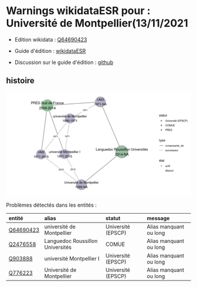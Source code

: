 Warnings wikidataESR pour : Université de Montpellier(13/11/2021
================

- Edition wikidata : [Q64690423](https://www.wikidata.org/wiki/Q64690423)
- Guide d'édition : [wikidataESR](https://github.com/cpesr/wikidataESR/)

- Discussion sur le guide d'édition : [github](https://github.com/cpesr/wikidataESR/issues)



## histoire 

![Graphique non généré](Q64690423-histoire.png) 

Problèmes détectés dans les entités :

|entité                                               |alias                            |statut             |message                |
|:----------------------------------------------------|:--------------------------------|:------------------|:----------------------|
|[Q64690423](https://www.wikidata.org/wiki/Q64690423) |université de Montpellier        |Université (EPSCP) |Alias manquant ou long |
|[Q2476558](https://www.wikidata.org/wiki/Q2476558)   |Languedoc Roussillon Universités |COMUE              |Alias manquant ou long |
|[Q903888](https://www.wikidata.org/wiki/Q903888)     |université Montpellier I         |Université (EPSCP) |Alias manquant ou long |
|[Q776223](https://www.wikidata.org/wiki/Q776223)     |Université de Montpellier        |Université (EPSCP) |Alias manquant ou long |

 

